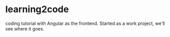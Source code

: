 # learning2code
coding tutorial with Angular as the frontend. Started as a work project, we'll see where it goes.
